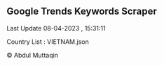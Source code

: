 

## Google Trends Keywords Scraper 
 
Last Update 08-04-2023 , 15:31:11

Country List :
VIETNAM.json



© Abdul Muttaqin 
